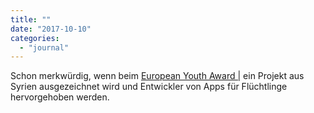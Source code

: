 ```yaml
---
title: ""
date: "2017-10-10"
categories: 
  - "journal"
---
```


Schon merkwürdig, wenn beim [European Youth Award |]([eu-youthaward.org](https://eu-youthaward.org/) "European Youth Award |") ein Projekt aus Syrien ausgezeichnet wird und Entwickler von Apps für Flüchtlinge hervorgehoben werden.
